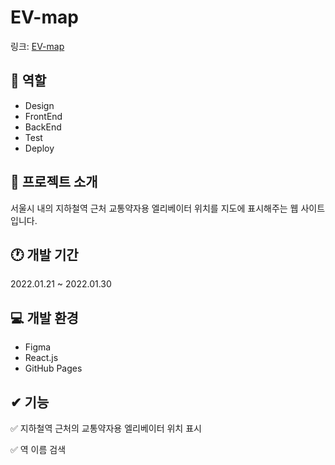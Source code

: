 # EV-map
링크: [EV-map](https://kosy0907.github.io/EV-map)

## 📑 역할
- Design
- FrontEnd
- BackEnd
- Test
- Deploy

## 💬 프로젝트 소개
서울시 내의 지하철역 근처 교통약자용 엘리베이터 위치를 지도에 표시해주는 웹 사이트입니다.

## 🕐 개발 기간
2022.01.21 ~ 2022.01.30

## 💻 개발 환경
- Figma
- React.js
- GitHub Pages

## ✔ 기능
✅ 지하철역 근처의 교통약자용 엘리베이터 위치 표시

✅ 역 이름 검색